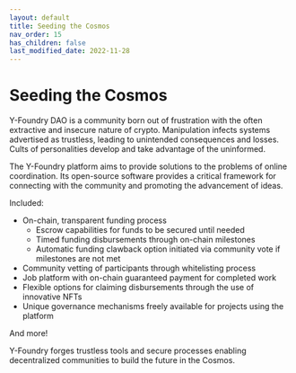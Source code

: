 ```yaml
---
layout: default
title: Seeding the Cosmos
nav_order: 15
has_children: false
last_modified_date: 2022-11-28
---
```


Seeding the Cosmos
=======================

Y-Foundry DAO is a community born out of frustration with the often extractive and insecure nature of crypto. Manipulation infects systems advertised as trustless, leading to unintended consequences and losses. Cults of personalities develop and take advantage of the uninformed.

The Y-Foundry platform aims to provide solutions to the problems of online coordination. Its open-source software provides a critical framework for connecting with the community and promoting the advancement of ideas.

Included:
- On-chain, transparent funding process
    - Escrow capabilities for funds to be secured until needed
    - Timed funding disbursements through on-chain milestones
    - Automatic funding clawback option initiated via community vote if milestones are not met
- Community vetting of participants through whitelisting process 
- Job platform with on-chain guaranteed payment for completed work
- Flexible options for claiming disbursements through the use of innovative NFTs
- Unique governance mechanisms freely available for projects using the platform


And more!


Y-Foundry forges trustless tools and secure processes enabling decentralized communities to build the future in the Cosmos.
